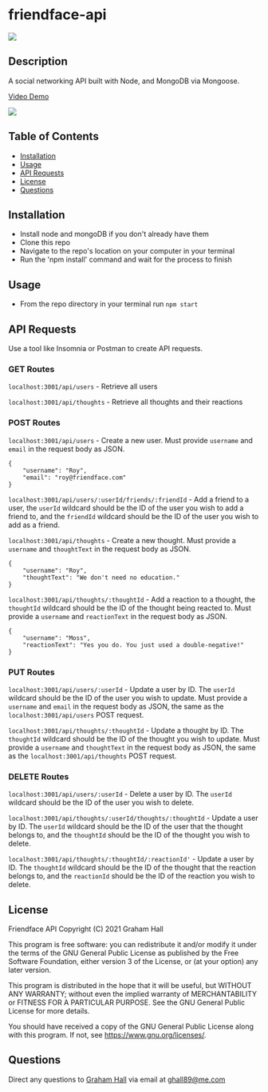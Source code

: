 # friendface-api

![](https://img.shields.io/github/license/ghall89/friendface-api?style=for-the-badge)

## Description

A social networking API built with Node, and MongoDB via Mongoose.

[Video Demo](https://drive.google.com/file/d/1hURgJ5hzxluyS3kl_vIH7u_JUCs8DMM5/view?usp=sharing)

![](./screenshot.png)

## Table of Contents

- [Installation](#installation)
- [Usage](#usage)
- [API Requests](#api-requests)
- [License](#license)
- [Questions](#usage)

## Installation

- Install node and mongoDB if you don't already have them
- Clone this repo
- Navigate to the repo's location on your computer in your terminal
- Run the 'npm install' command and wait for the process to finish

## Usage

- From the repo directory in your terminal run `npm start`

## API Requests

Use a tool like Insomnia or Postman to create API requests.

### GET Routes

`localhost:3001/api/users` - Retrieve all users

`localhost:3001/api/thoughts` - Retrieve all thoughts and their reactions

### POST Routes

`localhost:3001/api/users` - Create a new user. Must provide `username` and `email` in the request body as JSON.

```
{
	"username": "Roy",
	"email": "roy@friendface.com"
}
```

`localhost:3001/api/users/:userId/friends/:friendId` - Add a friend to a user, the `userId` wildcard should be the ID of the user you wish to add a friend to, and the `friendId` wildcard should be the ID of the user you wish to add as a friend.

`localhost:3001/api/thoughts` - Create a new thought. Must provide a `username` and `thoughtText` in the request body as JSON.

```
{
	"username": "Roy",
	"thoughtText": "We don't need no education."
}
```

`localhost:3001/api/thoughts/:thoughtId` - Add a reaction to a thought, the `thoughtId` wildcard should be the ID of the thought being reacted to. Must provide a `username` and `reactionText` in the request body as JSON.

```
{
	"username": "Moss",
	"reactionText": "Yes you do. You just used a double-negative!"
}
```

### PUT Routes

`localhost:3001/api/users/:userId` - Update a user by ID. The `userId` wildcard should be the ID of the user you wish to update. Must provide a `username` and `email` in the request body as JSON, the same as the `localhost:3001/api/users` POST request.

`localhost:3001/api/thoughts/:thoughtId` - Update a thought by ID. The `thoughtId` wildcard should be the ID of the thought you wish to update. Must provide a `username` and `thoughtText` in the request body as JSON, the same as the `localhost:3001/api/thoughts` POST request.

### DELETE Routes

`localhost:3001/api/users/:userId` - Delete a user by ID. The `userId` wildcard should be the ID of the user you wish to delete.

`localhost:3001/api/thoughts/:userId/thoughts/:thoughtId` - Update a user by ID. The `userId` wildcard should be the ID of the user that the thought belongs to, and the `thoughtId` should be the ID of the thought you wish to delete.

`localhost:3001/api/thoughts/:thoughtId/:reactionId'` - Update a user by ID. The `thoughtId` wildcard should be the ID of the thought that the reaction belongs to, and the `reactionId` should be the ID of the reaction you wish to delete.

## License

Friendface API
Copyright (C) 2021 Graham Hall

This program is free software: you can redistribute it and/or modify
it under the terms of the GNU General Public License as published by
the Free Software Foundation, either version 3 of the License, or
(at your option) any later version.

This program is distributed in the hope that it will be useful,
but WITHOUT ANY WARRANTY; without even the implied warranty of
MERCHANTABILITY or FITNESS FOR A PARTICULAR PURPOSE.  See the
GNU General Public License for more details.

You should have received a copy of the GNU General Public License
along with this program.  If not, see <https://www.gnu.org/licenses/>.

## Questions

Direct any questions to [Graham Hall](http://github.com/ghall89) via email at ghall89@me.com
